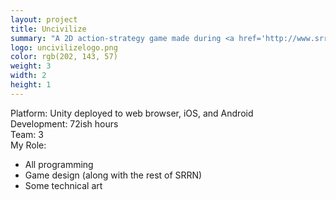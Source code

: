 ```yaml
---
layout: project
title: Uncivilize
summary: "A 2D action-strategy game made during <a href='http://www.srrngames.com/were-jammin/' target='_blank'>SRRN Game Jam #1</a>.<br />Inspired by the randomly-chosen past Ludum Dare themes 'classic roles reversed', 'atmosphere', and 'all natural'.<br />Use the links to download on your mobile devices, or click the logo to try the web browser demo!"
logo: uncivilizelogo.png
color: rgb(202, 143, 57)
weight: 3
width: 2
height: 1
---
```


<p>
  <a href="https://itunes.apple.com/us/app/uncivilize/id886780787?mt=8&uo=4" target="itunes_store" class="appstore-button"></a>
  <a href="https://play.google.com/store/apps/details?id=com.srrn.uncivilize" target="_blank" class="android-button"></a>
</p>
    
Platform: Unity deployed to web browser, iOS, and Android  
Development: 72ish hours  
Team: 3  
My Role:  
  
* All programming  
* Game design (along with the rest of SRRN)  
* Some technical art  
  